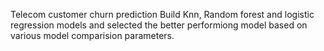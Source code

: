 Telecom customer churn prediction
Build Knn, Random forest and logistic regression models and selected the better performiong model based on various model comparision parameters.
